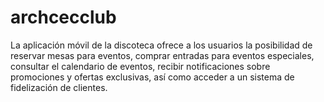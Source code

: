 # archcecclub
La aplicación móvil de la discoteca ofrece a los usuarios la posibilidad de reservar mesas para eventos, comprar entradas para eventos especiales, consultar el calendario de eventos, recibir notificaciones sobre promociones y ofertas exclusivas, así como acceder a un sistema de fidelización de clientes.
